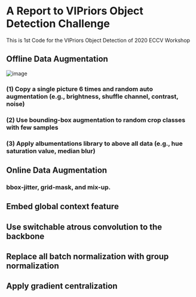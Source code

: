 # A Report to VIPriors Object Detection Challenge
 This is 1st Code for the VIPriors Object Detection of 2020 ECCV Workshop
## Offline Data Augmentation
![image](https://github.com/2TL0GO72`K1OS4APSK3URU.png)
### (1)  Copy a single picture 6 times and random auto augmentation (e.g., brightness, shuffle channel, contrast, noise) 
### (2) Use bounding-box augmentation to random crop classes with few samples 
### (3) Apply albumentations library  to above all data (e.g., hue saturation value, median blur) 
## Online Data Augmentation
### bbox-jitter, grid-mask, and mix-up.
## Embed global context feature
## Use switchable atrous convolution to the backbone
## Replace all batch normalization with group normalization
## Apply gradient centralization 
